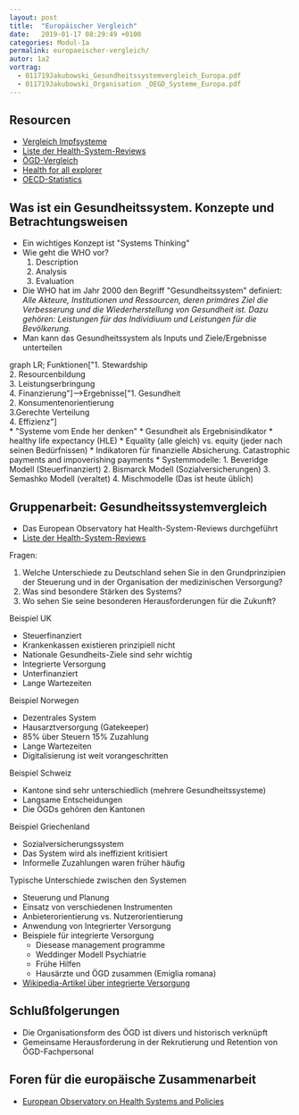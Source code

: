 ```yaml
---
layout: post
title:  "Europäischer Vergleich"
date:   2019-01-17 08:29:49 +0100
categories: Modul-1a
permalink: europaeischer-vergleich/
autor: 1a2
vortrag: 
  - 011719Jakubowski_Gesundheitssystemvergleich_Europa.pdf
  - 011719Jakubowski_Organisation _OEGD_Systeme_Europa.pdf
---
```


## Resourcen
* [Vergleich Impfsysteme](http://www.euro.who.int/__data/assets/pdf_file/0008/386684/vaccination-report-eng.pdf)
* [Liste der Health-System-Reviews](http://www.euro.who.int/en/about-us/partners/observatory/publications/health-system-reviews-hits/full-list-of-country-hits)
* [ÖGD-Vergleich](http://www.euro.who.int/en/about-us/partners/observatory/publications/studies/the-role-of-public-health-organizations-in-addressing-public-health-problems-in-europe-the-case-of-obesity,-alcohol-and-antimicrobial-resistance-2018)
* [Health for all explorer](https://gateway.euro.who.int/en/hfa-explorer/)
* [OECD-Statistics](https://stats.oecd.org/)

## Was ist ein Gesundheitssystem. Konzepte und Betrachtungsweisen
* Ein wichtiges Konzept ist "Systems Thinking"
* Wie geht die WHO vor?
   1. Description
   2. Analysis
   3. Evaluation
* Die WHO hat im Jahr 2000 den Begriff "Gesundheitssystem" definiert: _Alle Akteure, Institutionen und Ressourcen, deren primäres Ziel die Verbesserung und die Wiederherstellung von Gesundheit ist. Dazu gehören: Leistungen für das Individiuum und Leistungen für die Bevölkerung._
* Man kann das Gesundheitssystem als Inputs und Ziele/Ergebnisse unterteilen
<div class="mermaid">
graph LR;
Funktionen["1. Stewardship<br>2. Resourcenbildung<br>3. Leistungserbringung<br>4. Finanzierung"]-->Ergebnisse["1. Gesundheit<br>2. Konsumentenorientierung<br>3.Gerechte Verteilung<br>4. Effizienz"]
</div>
* "Systeme vom Ende her denken"
* Gesundheit als Ergebnisindikator
   * healthy life expectancy (HLE)
* Equality (alle gleich) vs. equity (jeder nach seinen Bedürfnissen)
* Indikatoren für finanzielle Absicherung. Catastrophic payments and impoverishing payments
* Systemmodelle:
   1. Beveridge Modell (Steuerfinanziert)
   2. Bismarck Modell (Sozialversicherungen)
   3. Semashko Modell (veraltet)
   4. Mischmodelle (Das ist heute üblich)

## Gruppenarbeit: Gesundheitssystemvergleich

* Das European Observatory hat Health-System-Reviews durchgeführt
* [Liste der Health-System-Reviews](http://www.euro.who.int/en/about-us/partners/observatory/publications/health-system-reviews-hits/full-list-of-country-hits)

Fragen:
1. Welche Unterschiede zu Deutschland sehen Sie in den Grundprinzipien der Steuerung und in der Organisation der medizinischen Versorgung?
2. Was sind besondere Stärken des Systems?
3. Wo sehen Sie seine besonderen Herausforderungen für die Zukunft?  

Beispiel UK
* Steuerfinanziert
* Krankenkassen existieren prinzipiell nicht
* Nationale Gesundheits-Ziele sind sehr wichtig
* Integrierte Versorgung
* Unterfinanziert
* Lange Wartezeiten

Beispiel Norwegen
* Dezentrales System
* Hausarztversorgung (Gatekeeper)
* 85% über Steuern 15% Zuzahlung
* Lange Wartezeiten
* Digitalisierung ist weit vorangeschritten

Beispiel Schweiz
* Kantone sind sehr unterschiedlich (mehrere Gesundheitssysteme)
* Langsame Entscheidungen
* Die ÖGDs gehören den Kantonen

Beispiel Griechenland
* Sozialversicherungssystem
* Das System wird als ineffizient kritisiert
* Informelle Zuzahlungen waren früher häufig

Typische Unterschiede zwischen den Systemen
* Steuerung und Planung
* Einsatz von verschiedenen Instrumenten
* Anbieterorientierung vs. Nutzerorientierung
* Anwendung von Integrierter Versorgung
* Beispiele für integrierte Versorgung
   * Diesease management programme
   * Weddinger Modell Psychiatrie
   * Frühe Hilfen
   * Hausärzte und ÖGD zusammen (Emiglia romana)
* [Wikipedia-Artikel über integrierte Versorgung](https://de.wikipedia.org/wiki/Integrierte_Versorgung)   

## Schlußfolgerungen
* Die Organisationsform des ÖGD ist divers und historisch verknüpft
* Gemeinsame Herausforderung in der Rekrutierung und Retention von ÖGD-Fachpersonal

## Foren für die europäische Zusammenarbeit
* [European Observatory on Health Systems and Policies](http://www.euro.who.int/en/about-us/partners/observatory)
